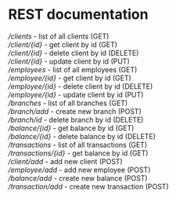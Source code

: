 # REST documentation

*/clients* - list of all clients (GET)  
*/client/{id}* - get client by id (GET)  
*/client/{id}* - delete client by id (DELETE)  
*/client/{id}* - update client by id (PUT)  
*/employees* - list of all employees (GET)  
*/employee/{id}* - get client by id (GET)  
*/employee/{id}* - delete client by id (DELETE)  
*/employee/{id}* - update client by id (PUT)  
*/branches* - list of all branches (GET)  
*/branch/add* - create new branch (POST)  
*/branch/id* - delete branch by id (DELETE)  
*/balance/{id}* - get balance by id (GET)  
*/balance/{id}* - delete balance by id (DELETE)  
*/transactions* - list of all transactions (GET)  
*/transactions/{id}* - get balance by id (GET)   
*/client/add* - add new client (POST)  
*/employee/add* - add new employee (POST)  
*/balance/add* - create new balance (POST)  
*/transaction/add* - create new transaction (POST)  